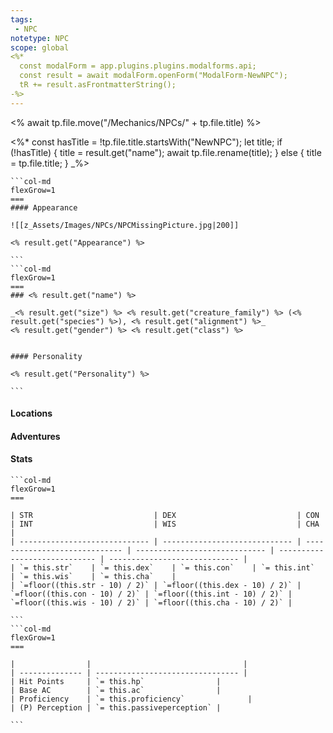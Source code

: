 ```yaml
---
tags:
 - NPC
notetype: NPC
scope: global
<%*
  const modalForm = app.plugins.plugins.modalforms.api;
  const result = await modalForm.openForm("ModalForm-NewNPC");
  tR += result.asFrontmatterString();
-%>
---
```



<% await tp.file.move("/Mechanics/NPCs/" + tp.file.title) %>

<%*
const hasTitle = !tp.file.title.startsWith("NewNPC");
let title;
if (!hasTitle) {
    title = result.get("name");
    await tp.file.rename(title);
} else {
    title = tp.file.title;
}
_%>


````col
```col-md
flexGrow=1
===
#### Appearance

![[z_Assets/Images/NPCs/NPCMissingPicture.jpg|200]]

<% result.get("Appearance") %>

```
```col-md
flexGrow=1
===
### <% result.get("name") %>

_<% result.get("size") %> <% result.get("creature_family") %> (<% result.get("species") %>), <% result.get("alignment") %>_
<% result.get("gender") %> <% result.get("class") %>


#### Personality

<% result.get("Personality") %>

```
````

#### Locations


#### Adventures


#### Stats

````col
```col-md
flexGrow=1
===

| STR                           | DEX                           | CON                           | INT                           | WIS                           | CHA                           |
| ----------------------------- | ----------------------------- | ----------------------------- | ----------------------------- | ----------------------------- | ----------------------------- |
| `= this.str`    | `= this.dex`    | `= this.con`    | `= this.int`    | `= this.wis`    | `= this.cha`    |
| `=floor((this.str - 10) / 2)` | `=floor((this.dex - 10) / 2)` | `=floor((this.con - 10) / 2)` | `=floor((this.int - 10) / 2)` | `=floor((this.wis - 10) / 2)` | `=floor((this.cha - 10) / 2)` |

```
```col-md
flexGrow=1
===

|                |                                  |
| -------------- | -------------------------------- |
| Hit Points     | `= this.hp`                |
| Base AC        | `= this.ac`                |
| Proficiency    | `= this.proficiency`              |
| (P) Perception | `= this.passiveperception` |

```
````
